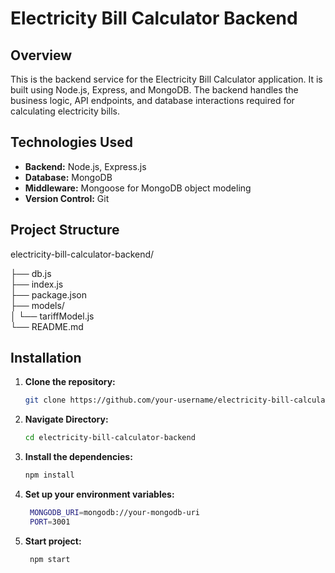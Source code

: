# Electricity Bill Calculator Backend

## Overview

This is the backend service for the Electricity Bill Calculator application. It is built using Node.js, Express, and MongoDB. The backend handles the business logic, API endpoints, and database interactions required for calculating electricity bills.


## Technologies Used

- **Backend:** Node.js, Express.js
- **Database:** MongoDB
- **Middleware:** Mongoose for MongoDB object modeling
- **Version Control:** Git

## Project Structure

electricity-bill-calculator-backend/

├── db.js
<br>
├── index.js
<br>
├── package.json
<br>
├── models/
<br>
│ └── tariffModel.js
<br>
└── README.md



## Installation

1. **Clone the repository:**
   ```bash
   git clone https://github.com/your-username/electricity-bill-calculator-backend.git


2. **Navigate Directory:**
   ```bash
   cd electricity-bill-calculator-backend

3. **Install the dependencies:**
   ```bash
   npm install

4. **Set up your environment variables:**
   ```bash
    MONGODB_URI=mongodb://your-mongodb-uri
    PORT=3001

5. **Start project:**
   ```bash
    npm start

